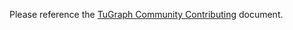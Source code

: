Please reference the [TuGraph Community Contributing][contrib] document.

[contrib]: https://github.com/TuGraph-family/community/blob/master/docs/CONTRIBUTING.md